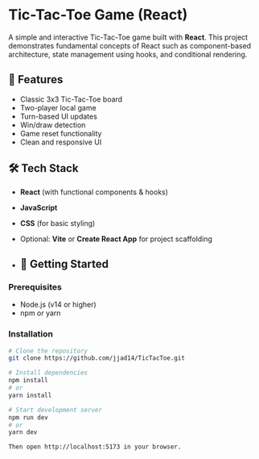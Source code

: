 # Tic-Tac-Toe Game (React)

A simple and interactive Tic-Tac-Toe game built with **React**. This project demonstrates fundamental concepts of React such as component-based architecture, state management using hooks, and conditional rendering.

## 🧠 Features

- Classic 3x3 Tic-Tac-Toe board
- Two-player local game
- Turn-based UI updates
- Win/draw detection
- Game reset functionality
- Clean and responsive UI

## 🛠️ Tech Stack

- **React** (with functional components & hooks)
- **JavaScript**
- **CSS** (for basic styling)
- Optional: **Vite** or **Create React App** for project scaffolding

- ## 🚀 Getting Started

### Prerequisites

- Node.js (v14 or higher)
- npm or yarn

### Installation

```bash
# Clone the repository
git clone https://github.com/jjad14/TicTacToe.git

# Install dependencies
npm install
# or
yarn install

# Start development server
npm run dev
# or
yarn dev

Then open http://localhost:5173 in your browser.


